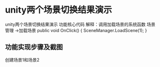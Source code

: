 # unity两个场景切换结果演示
unity两个场景切换结果演示
功能核心代码
解释：调用加载场景的系统函数
场景管理 ->加载场景
public void OnClick()
{
    SceneManager.LoadScene(1);
}
## 功能实现步骤及截图
创建场景1和场景2









